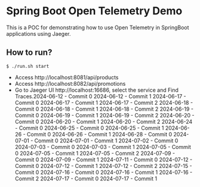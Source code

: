 # Spring Boot Open Telemetry Demo
This is a POC for demonstrating how to use Open Telemetry in SpringBoot applications using Jaeger.

## How to run?

```shell
$ ./run.sh start
```

* Access http://localhost:8081/api/products
* Access http://localhost:8082/api/promotions
* Go to Jaeger UI http://localhost:16686, select the service and Find Traces.2024-06-12 - Commit 0
2024-06-12 - Commit 1
2024-06-17 - Commit 0
2024-06-17 - Commit 1
2024-06-17 - Commit 2
2024-06-18 - Commit 0
2024-06-18 - Commit 1
2024-06-18 - Commit 2
2024-06-19 - Commit 0
2024-06-19 - Commit 1
2024-06-19 - Commit 2
2024-06-20 - Commit 0
2024-06-20 - Commit 1
2024-06-20 - Commit 2
2024-06-24 - Commit 0
2024-06-25 - Commit 0
2024-06-25 - Commit 1
2024-06-26 - Commit 0
2024-06-26 - Commit 1
2024-06-28 - Commit 0
2024-07-01 - Commit 0
2024-07-01 - Commit 1
2024-07-02 - Commit 0
2024-07-03 - Commit 0
2024-07-03 - Commit 1
2024-07-05 - Commit 0
2024-07-05 - Commit 1
2024-07-05 - Commit 2
2024-07-09 - Commit 0
2024-07-09 - Commit 1
2024-07-11 - Commit 0
2024-07-12 - Commit 0
2024-07-12 - Commit 1
2024-07-12 - Commit 2
2024-07-15 - Commit 0
2024-07-16 - Commit 0
2024-07-16 - Commit 1
2024-07-16 - Commit 2
2024-07-17 - Commit 0
2024-07-17 - Commit 1
